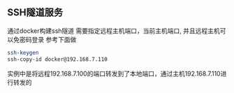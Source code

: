 SSH隧道服务
-----------------
通过docker构建ssh隧道
需要指定远程主机端口，当前主机端口, 并且远程主机可以免密码登录
参考下面做
```bash
ssh-keygen
ssh-copy-id docker@192.168.7.110
```
实例中是将远程192.168.7.100的端口转发到了本地端口，通过主机192.168.7.110进行转发的
